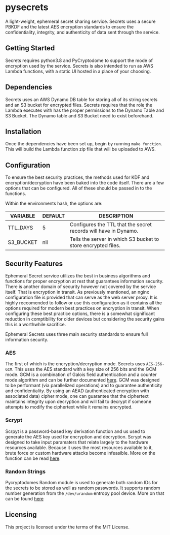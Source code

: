 pysecrets
===

A light-weight, ephemeral secret sharing service. Secrets uses a secure PBKDF and the latest AES encryption standards to ensure the confidentiality, integrity, and authenticity of data sent through the service.

## Getting Started

Secrets requires python3.8 and PyCryptodome to support the mode of encryption used by the service.
Secrets is also intended to run as AWS Lambda functions, with a static UI hosted in a place of your choosing.

## Dependencies

Secrets uses an AWS Dynamo DB table for storing all of its string secrets and an S3 bucket for encrypted files. Secrets requires that the role the Lambda executes with has the proper permissions to the Dynamo Table and S3 Bucket.
The Dynamo table and S3 Bucket need to exist beforehand.

## Installation

Once the dependencies have been set up, begin by running `make function`.
This will build the Lambda function zip file that will be uploaded to AWS.

## Configuration

To ensure the best security practices, the methods used for KDF and encryption/decryption have been baked into the code itself.
There are a few options that can be configured. All of these should be passed in to the functions.

Within the environments hash, the options are:

VARIABLE     | DEFAULT | DESCRIPTION
-------------|---------|---------------------------------------------------------
TTL_DAYS     | 5       | Configures the TTL that the secret records will have in Dynamo.
S3_BUCKET    | nil     | Tells the server in which S3 bucket to store encrypted files.


## Security Features

Ephemeral Secret service utilizes the best in business algorithms and functions for proper encryption at rest that guarantees information security. There is another domain of security however not covered by the service itself. That is encryption in transit. As previously mentioned, an nginx configuration file is provided that can serve as the web server proxy. It is highly reccomended to follow or use this configuration as it contains all the options required for modern best practices on encryption in transit. When configuring these best practice options, there is a somewhat significant reduction in comptibility for older devices but considering the security gains this is a worthwhile sacrifice.

Ephemeral Secrets uses three main security standards to ensure full information security.

### AES

The first of which is the encryption/decryption mode. Secrets uses `AES-256-GCM`. This uses the AES standard with a key size of 256 bits and the GCM mode. GCM is a combination of Galois field authentication and a counter mode algorithm and can be further documented [here](https://en.wikipedia.org/wiki/Galois/Counter_Mode).
GCM was designed to be performant (via parallelized operations) and to guarantee authenticity and confidentiality. By using an AEAD (authenticated encryption with associated data) cipher mode, one can guarantee that the ciphertext maintains integrity upon decryption and will fail to decrypt if someone attempts to modify the ciphertext while it remains encrypted.

### Scrypt

Scrpyt is a password-based key derivation function and us used to generate the AES key used for encryption and decryption. Scrypt was designed to take input paramaters that relate largely to the hardware resources available. Because it uses the most resources available to it, brute force or custom hardware attacks become infeasible. More on the function can be read [here](https://en.wikipedia.org/wiki/Scrypt).

### Random Strings

Pycryptodomes Random module is used to generate both random IDs for the secrets to be stored as well as random passwords. It supports random number generation from the `/dev/urandom` entropy pool device. More on that can be found [here](https://pycryptodome.readthedocs.io/en/latest/src/random/random.html)

## Licensing

This project is licensed under the terms of the MIT License.
